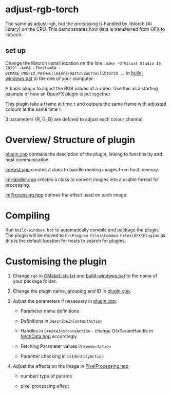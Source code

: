 # adjust-rgb-torch
The same as adjust-rgb, but the processing is handled by libtorch (AI library) on the CPU. This demonstrates how data is transferred from OFX to libtorch.

## set up
Change the libtorch install location on the line `cmake -G"Visual Studio 16 2019" -Ax64 -Thost=x64 -DCMAKE_PREFIX_PATH=C:\Users\mattc\Source\libtorch ..` in [build-windows.bat](./build-windows.bat) to the one of your computer.

A basic plugin to adjust the RGB values of a video. Use this as a starting example of how an OpenFX plugin is put together.

This plugin take a frame at time `t` and outputs the same frame with adjusted colours at the same time `t`.

3 parameters {R, G, B} are defined to adjust each colour channel.


# Overview/ Structure of plugin
[plugin.cpp](src/plugin.cpp) contains the desciption of the plugin, linking to functinality and host communication.

[imHost.cpp](src/imHost.cpp) creates a class to handle reading images from host memory.

[imHandler.cpp](src/imHandler.cpp) creates a class to convert images into a usable format for processing.

[imProcessing.hpp](include-local/imProcessing.hpp) defines the effect used on each image.


# Compiling
Run `build-windows.bat` to automatically compile and package the plugin. The plugin will be moved to `C:\Program Files\Common Files\OFX\Plugins` as this is the default location for hosts to search for plugins.


# Customising the plugin
1. Change `rgb` in [CMakeLists.txt](CMakeLists.txt) and [build-windows.bat](build-windows.bat) to the name of your package folder.

2. Change the plugin name, grouping and ID in [plugin.cpp](src/plugin.cpp).

3. Adjust the parameters if nessesary in [plugin.cpp](src/plugin.cpp):
    * Parameter name definitions

    * Definitions in `DescribeInContextAction`

    * Handles in `CreateInstanceAction` - change OfxParamHandle in [fetchData.hpp](include-local/fetchData.hpp) accordingly

    * Fetching Parameter values in `RenderAction`

    * Paramter checking in `IsIdentityAction`


4. Adjust the effects on the image in [PixelProcessing.hpp](src/PixelProcessing.hpp)
    * number/ type of params

    * pixel processing effect
